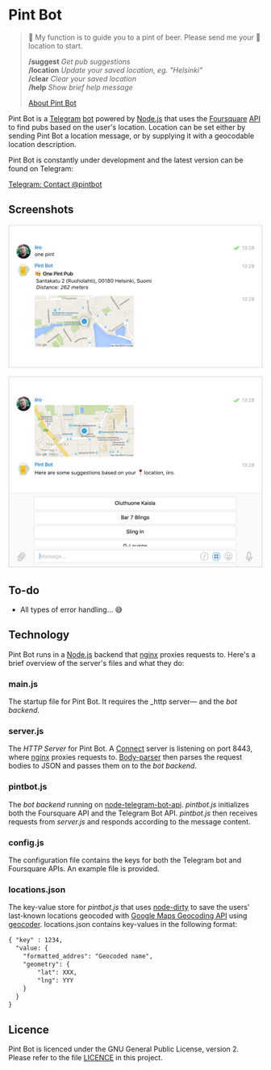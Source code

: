 # Pint Bot

>🍻 My function is to guide you to a pint of beer. Please send me your 📍location to start. 
>
> __/suggest__ _Get pub suggestions_  
> __/location__ _Update your saved location, eg. "Helsinki"_  
> __/clear__ _Clear your saved location_  
> __/help__ _Show brief help message_
> 
> [About Pint Bot](https://github.com/iiroj/pintbot)

Pint Bot is a [Telegram](https://telegram.org) [bot](https://core.telegram.org/bots) powered by [Node.js](https://nodejs.org/en/) that uses the [Foursquare](https://foursquare.com) [API](https://developer.foursquare.com) to find pubs based on the user's location. Location can be set either by sending Pint Bot a location message, or by supplying it with a geocodable location description.

Pint Bot is constantly under development and the latest version can be found on Telegram:

[Telegram: Contact @pintbot](https://telegram.me/pintbot)

## Screenshots

![Screenshot 1](https://raw.githubusercontent.com/iiroj/pintbot/master/screenshot%201.png)

![Screenshot 2](https://raw.githubusercontent.com/iiroj/pintbot/master/screenshot%202.png)

## To-do

- All types of error handling... 😅

## Technology

Pint Bot runs in a [Node.js](https://nodejs.org/en/) backend that [nginx](http://nginx.org) proxies requests to. Here's a brief overview of the server's files and what they do:

### main.js

The startup file for Pint Bot. It requires the _http server— and the _bot backend_.

### server.js

The _HTTP Server_ for Pint Bot. A [Connect](https://github.com/senchalabs/connect) server is listening on port 8443, where [nginx](http://nginx.org) proxies requests to. [Body-parser]() then parses the request bodies to JSON and passes them on to the _bot backend_.

### pintbot.js

The _bot backend_ running on [node-telegram-bot-api](https://github.com/yagop/node-telegram-bot-api). _pintbot.js_ initializes both the Foursquare API and the Telegram Bot API. _pintbot.js_ then receives requests from _server.js_ and responds according to the message content.

### config.js

The configuration file contains the keys for both the Telegram bot and Foursquare APIs. An example file is provided.

### locations.json

The key-value store for _pintbot.js_ that uses [node-dirty](https://github.com/felixge/node-dirty) to save the users' last-known locations geocoded with [Google Maps Geocoding API](https://developers.google.com/maps/documentation/geocoding/intro) using [geocoder](https://github.com/wyattdanger/geocoder). locations.json contains key-values in the following format:

    { "key" : 1234,
      "value: {
        "formatted_addres": "Geocoded name",
        "geometry": {
            "lat": XXX,
            "lng": YYY
        }
      }
    }

## Licence

Pint Bot is licenced under the GNU General Public License, version 2. Please refer to the file [LICENCE](https://github.com/iiroj/pintbot/blob/master/LICENCE) in this project.
